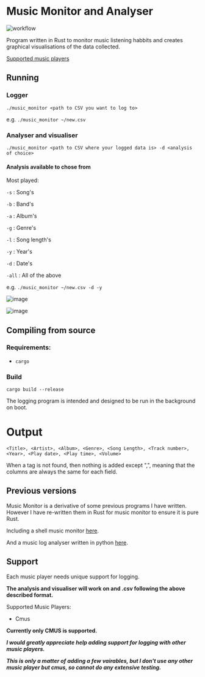 # Music Monitor and Analyser


![workflow](https://github.com/benarmstead/music_monitor/actions/workflows/rust.yml/badge.svg)

Program written in Rust to monitor music listening habbits and creates graphical visualisations of the data collected.

[Supported music players](#support-id)


## Running

### Logger

`./music_monitor <path to CSV you want to log to>`

e.g. `./music_monitor ~/new.csv`

### Analyser and visualiser

`./music_monitor <path to CSV where your logged data is> -d <analysis of choice>`

#### Analysis available to chose from

Most played:

`-s` : Song's

`-b` : Band's

`-a` : Album's

`-g` : Genre's

`-l` : Song length's

`-y` : Year's

`-d` : Date's

`-all` : All of the above

e.g. `./music_monitor ~/new.csv -d -y`

![image](https://user-images.githubusercontent.com/70973680/134824416-9e83ca04-5220-4cf0-b668-8ec0980c947c.png)

![image](https://user-images.githubusercontent.com/70973680/134824099-a9f3a131-5dbe-4291-9356-231961d14517.png)

## Compiling from source

### Requirements:

- `cargo`

### Build

`cargo build --release`

The logging program is intended and designed to be run in the background on boot.

# Output
`<Title>, <Artist>, <Album>, <Genre>, <Song Length>, <Track number>,	<Year>,	<Play date>, <Play time>, <Volume>`

When a tag is not found, then nothing is added except ",", meaning that the columns are always the same for each field.


## Previous versions

Music Monitor is a derivative of some previous programs I have written. However I have re-written them in Rust for music monitor to ensure it is pure Rust.

Including a shell music monitor [here](https://github.com/benarmstead/music_monitor).

And a music log analyser written in python [here](https://github.com/benarmstead/music-grapher).

## <a name="support-id">Support</a>

Each music player needs unique support for logging.

**The analysis and visualiser will work on and .csv following the above described format.**

Supported Music Players:
- Cmus

**Currently only CMUS is supported.**

***I would greatly appreciate help adding support for logging with other music players.***

***This is only a matter of adding a few vairables, but I don't use any other music player but cmus, so cannot do any extensive testing.***
